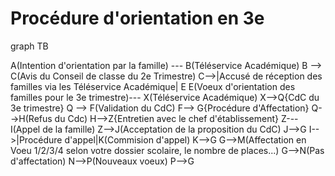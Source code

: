 # Procédure d'orientation en 3e



<div class="mermaid">
graph TB

A(Intention d'orientation par la famille) --- B(Téléservice Académique)
B --> C(Avis du Conseil de classe du 2e Trimestre)
C-->|Accusé de réception des familles via les Téléservice Académique| E
E(Voeux d'orientation des familles pour le 3e trimestre)--- X(Téléservice Académique)
X-->Q{CdC du 3e trimestre}
Q --> F(Validation du CdC)
F--> G{Procédure d'Affectation}
Q-->H(Refus du Cdc)
H-->Z{Entretien avec le chef d'établissement}
Z---I(Appel de la famille)
Z-->J(Acceptation de la proposition du CdC)
J-->G
I-->|Procédure d'appel|K(Commision d'appel)
K-->G
G-->M(Affectation en Voeu 1/2/3/4 selon votre dossier scolaire, le nombre de places...)
G-->N(Pas d'affectation)
N-->P(Nouveaux voeux)
P-->G

</div>

